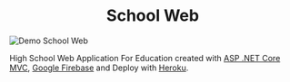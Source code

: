 <h1 align="center">School Web</h1>

![Demo School Web](https://github.com/BillyFrcs/SchoolWeb/blob/dev/Demo/SchoolWeb.gif)

High School Web Application For Education created with [ASP .NET Core MVC](https://dotnet.microsoft.com/en-us/apps/aspnet), [Google Firebase](https://firebase.google.com/) and Deploy with [Heroku](https://www.heroku.com/).
